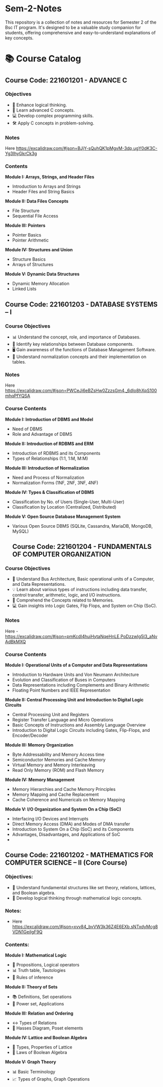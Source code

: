 # Sem-2-Notes
This repository is a collection of notes and resources for Semester 2 of the Bsc IT program. It's designed to be a valuable study companion for students, offering comprehensive and easy-to-understand explanations of key concepts.
# 📚 Course Catalog

## Course Code: 221601201 - ADVANCE C

### Objectives
- 🧠 Enhance logical thinking.
- 📖 Learn advanced C concepts.
- 💻 Develop complex programming skills.
- 🛠️ Apply C concepts in problem-solving.

### Notes
Here https://excalidraw.com/#json=BJjY-sQuhQK1pMgvM-3dp,ugY0dK3C-Yg3IhyGkrCk3g

### Contents

**Module I: Arrays, Strings, and Header Files**
- Introduction to Arrays and Strings
- Header Files and String Basics

**Module II: Data Files Concepts**
- File Structure
- Sequential File Access

**Module III: Pointers**
- Pointer Basics
- Pointer Arithmetic

**Module IV: Structures and Union**
- Structure Basics
- Arrays of Structures

**Module V: Dynamic Data Structures**
- Dynamic Memory Allocation
- Linked Lists

## Course Code: 221601203 - DATABASE SYSTEMS – I

### Course Objectives
- 📊 Understand the concept, role, and importance of Databases.
- 🔄 Identify key relationships between Database components.
- 🖥️ Gain awareness of the functions of Database Management Software.
- 📏 Understand normalization concepts and their implementation on tables.

### Notes
Here https://excalidraw.com/#json=PWCeJi6eBZsHw0ZzzsGm4,_6dIo8hXpS100mhqPfYQSA

### Course Contents

**Module I: Introduction of DBMS and Model**
- Need of DBMS
- Role and Advantage of DBMS

**Module II: Introduction of RDBMS and ERM**
- Introduction of RDBMS and its Components
- Types of Relationships (1:1, 1:M, M:M)

**Module III: Introduction of Normalization**
- Need and Process of Normalization
- Normalization Forms (1NF, 2NF, 3NF, 4NF)

**Module IV: Types & Classification of DBMS**
- Classification by No. of Users (Single-User, Multi-User)
- Classification by Location (Centralized, Distributed)

**Module V: Open Source Database Management System**
- Various Open Source DBMS (SQLite, Cassandra, MariaDB, MongoDB, MySQL)

  ## Course Code: 221601204 - FUNDAMENTALS OF COMPUTER ORGANIZATION

### Course Objectives
- 🚌 Understand Bus Architecture, Basic operational units of a Computer, and Data Representations.
- 💡 Learn about various types of instructions including data transfer, control transfer, arithmetic, logic, and I/O instructions.
- 🧠 Comprehend the Concepts related to Memories.
- 💻 Gain insights into Logic Gates, Flip Flops, and System on Chip (SoC).

### Notes
Here - https://excalidraw.com/#json=pmKcdI4huiHytaNqeHnLE,PoDzzwIg5I3_aNvAdBkMXQ

### Course Contents

**Module I: Operational Units of a Computer and Data Representations**
- Introduction to Hardware Units and Von Neumann Architecture
- Evolution and Classification of Buses in Computers
- Data Representations including Complements and Binary Arithmetic
- Floating Point Numbers and IEEE Representation

**Module II: Central Processing Unit and Introduction to Digital Logic Circuits**
- Central Processing Unit and Registers
- Register Transfer Language and Micro Operations
- Basic Concepts of Instructions and Assembly Language Overview
- Introduction to Digital Logic Circuits including Gates, Flip-Flops, and Encoder/Decoder

**Module III: Memory Organization**
- Byte Addressability and Memory Access time
- Semiconductor Memories and Cache Memory
- Virtual Memory and Memory Interleaving
- Read Only Memory (ROM) and Flash Memory

**Module IV: Memory Management**
- Memory Hierarchies and Cache Memory Principles
- Memory Mapping and Cache Replacement
- Cache Coherence and Numericals on Memory Mapping

**Module V: I/O Organization and System On a Chip (SoC)**
- Interfacing I/O Devices and Interrupts
- Direct Memory Access (DMA) and Modes of DMA transfer
- Introduction to System On a Chip (SoC) and its Components
- Advantages, Disadvantages, and Applications of SoC
- 
## Course Code: 221601202 - MATHEMATICS FOR COMPUTER SCIENCE – II (Core Course)

### Objectives:
- 🧮 Understand fundamental structures like set theory, relations, lattices, and Boolean algebra.
- 🤔 Develop logical thinking through mathematical logic concepts.


### Notes:
- Here https://excalidraw.com/#json=xvv84_bvVW3k36Z4E6EXb,sNTxdyMcg8VDN1GeiIgF9Q


### Contents:

**Module I: Mathematical Logic**
- 📐 Propositions, Logical operators
- 📊 Truth table, Tautologies
- 🧠 Rules of inference

**Module II: Theory of Sets**
- 📚 Definitions, Set operations
- 🎯 Power set, Applications

**Module III: Relation and Ordering**
- ↔️ Types of Relations
- 🛑 Hasses Diagram, Poset elements

**Module IV: Lattice and Boolean Algebra**
- 🔷 Types, Properties of Lattice
- 🔑 Laws of Boolean Algebra

**Module V: Graph Theory**
- 📊 Basic Terminology
- 📈 Types of Graphs, Graph Operations

